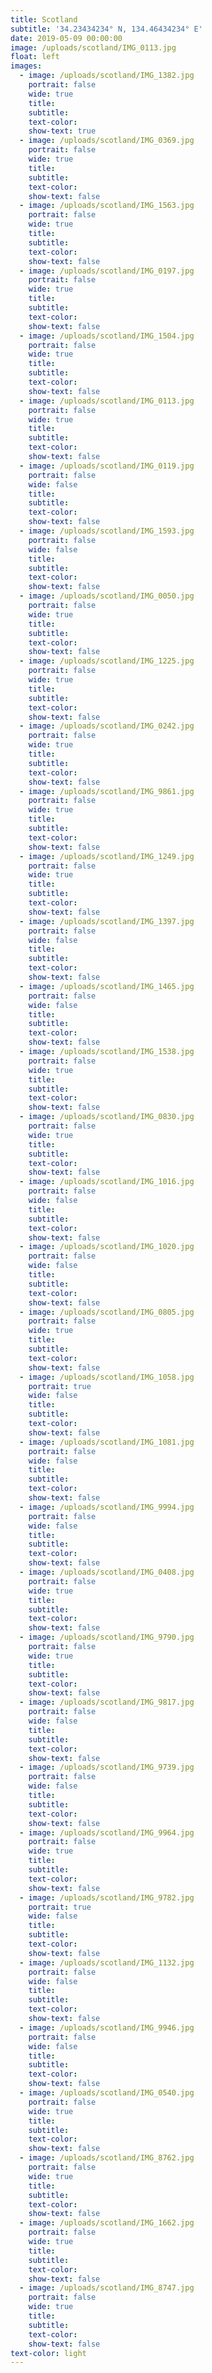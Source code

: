 ```yaml
---
title: Scotland
subtitle: '34.23434234° N, 134.46434234° E'
date: 2019-05-09 00:00:00
image: /uploads/scotland/IMG_0113.jpg
float: left
images:
  - image: /uploads/scotland/IMG_1382.jpg
    portrait: false
    wide: true
    title:
    subtitle:
    text-color:
    show-text: true
  - image: /uploads/scotland/IMG_0369.jpg
    portrait: false
    wide: true
    title:
    subtitle:
    text-color:
    show-text: false
  - image: /uploads/scotland/IMG_1563.jpg
    portrait: false
    wide: true
    title:
    subtitle:
    text-color:
    show-text: false
  - image: /uploads/scotland/IMG_0197.jpg
    portrait: false
    wide: true
    title:
    subtitle:
    text-color:
    show-text: false
  - image: /uploads/scotland/IMG_1504.jpg
    portrait: false
    wide: true
    title:
    subtitle:
    text-color:
    show-text: false
  - image: /uploads/scotland/IMG_0113.jpg
    portrait: false
    wide: true
    title:
    subtitle:
    text-color:
    show-text: false
  - image: /uploads/scotland/IMG_0119.jpg
    portrait: false
    wide: false
    title:
    subtitle:
    text-color:
    show-text: false
  - image: /uploads/scotland/IMG_1593.jpg
    portrait: false
    wide: false
    title:
    subtitle:
    text-color:
    show-text: false
  - image: /uploads/scotland/IMG_0050.jpg
    portrait: false
    wide: true
    title:
    subtitle:
    text-color:
    show-text: false
  - image: /uploads/scotland/IMG_1225.jpg
    portrait: false
    wide: true
    title:
    subtitle:
    text-color:
    show-text: false
  - image: /uploads/scotland/IMG_0242.jpg
    portrait: false
    wide: true
    title:
    subtitle:
    text-color:
    show-text: false
  - image: /uploads/scotland/IMG_9861.jpg
    portrait: false
    wide: true
    title:
    subtitle:
    text-color:
    show-text: false
  - image: /uploads/scotland/IMG_1249.jpg
    portrait: false
    wide: true
    title:
    subtitle:
    text-color:
    show-text: false
  - image: /uploads/scotland/IMG_1397.jpg
    portrait: false
    wide: false
    title:
    subtitle:
    text-color:
    show-text: false
  - image: /uploads/scotland/IMG_1465.jpg
    portrait: false
    wide: false
    title:
    subtitle:
    text-color:
    show-text: false
  - image: /uploads/scotland/IMG_1538.jpg
    portrait: false
    wide: true
    title:
    subtitle:
    text-color:
    show-text: false
  - image: /uploads/scotland/IMG_0830.jpg
    portrait: false
    wide: true
    title:
    subtitle:
    text-color:
    show-text: false
  - image: /uploads/scotland/IMG_1016.jpg
    portrait: false
    wide: false
    title:
    subtitle:
    text-color:
    show-text: false
  - image: /uploads/scotland/IMG_1020.jpg
    portrait: false
    wide: false
    title:
    subtitle:
    text-color:
    show-text: false
  - image: /uploads/scotland/IMG_0805.jpg
    portrait: false
    wide: true
    title:
    subtitle:
    text-color:
    show-text: false
  - image: /uploads/scotland/IMG_1058.jpg
    portrait: true
    wide: false
    title:
    subtitle:
    text-color:
    show-text: false
  - image: /uploads/scotland/IMG_1081.jpg
    portrait: false
    wide: false
    title:
    subtitle:
    text-color:
    show-text: false
  - image: /uploads/scotland/IMG_9994.jpg
    portrait: false
    wide: false
    title:
    subtitle:
    text-color:
    show-text: false
  - image: /uploads/scotland/IMG_0408.jpg
    portrait: false
    wide: true
    title:
    subtitle:
    text-color:
    show-text: false
  - image: /uploads/scotland/IMG_9790.jpg
    portrait: false
    wide: true
    title:
    subtitle:
    text-color:
    show-text: false
  - image: /uploads/scotland/IMG_9817.jpg
    portrait: false
    wide: false
    title:
    subtitle:
    text-color:
    show-text: false
  - image: /uploads/scotland/IMG_9739.jpg
    portrait: false
    wide: false
    title:
    subtitle:
    text-color:
    show-text: false
  - image: /uploads/scotland/IMG_9964.jpg
    portrait: false
    wide: true
    title:
    subtitle:
    text-color:
    show-text: false
  - image: /uploads/scotland/IMG_9782.jpg
    portrait: true
    wide: false
    title:
    subtitle:
    text-color:
    show-text: false
  - image: /uploads/scotland/IMG_1132.jpg
    portrait: false
    wide: false
    title:
    subtitle:
    text-color:
    show-text: false
  - image: /uploads/scotland/IMG_9946.jpg
    portrait: false
    wide: false
    title:
    subtitle:
    text-color:
    show-text: false
  - image: /uploads/scotland/IMG_0540.jpg
    portrait: false
    wide: true
    title:
    subtitle:
    text-color:
    show-text: false
  - image: /uploads/scotland/IMG_8762.jpg
    portrait: false
    wide: true
    title:
    subtitle:
    text-color:
    show-text: false
  - image: /uploads/scotland/IMG_1662.jpg
    portrait: false
    wide: true
    title:
    subtitle:
    text-color:
    show-text: false
  - image: /uploads/scotland/IMG_8747.jpg
    portrait: false
    wide: true
    title:
    subtitle:
    text-color:
    show-text: false
text-color: light
---
```



